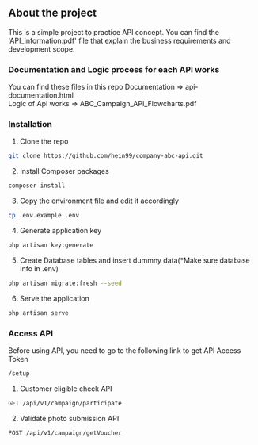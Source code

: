 ## About the project
This is a simple project to practice API concept.
You can find the 'API_information.pdf' file that explain the business requirements and development scope.

### Documentation and Logic process for each API works
You can find these files in this repo
Documentation => api-documentation.html <br>
Logic of Api works => ABC_Campaign_API_Flowcharts.pdf

### Installation
1. Clone the repo
```sh
git clone https://github.com/hein99/company-abc-api.git
```
2. Install Composer packages
```sh
composer install
```
3. Copy the environment file and edit it accordingly
```sh
cp .env.example .env
```
4. Generate application key
```sh
php artisan key:generate
```
5. Create Database tables and insert dummny data(*Make sure database info in .env)
```sh
php artisan migrate:fresh --seed
```
6. Serve the application
```sh
php artisan serve
```

### Access API
Before using API, you need to go to the following link to get API Access Token
```sh
/setup
```

1. Customer eligible check API
```sh
GET /api/v1/campaign/participate
```
2. Validate photo submission API
```sh
POST /api/v1/campaign/getVoucher
```


